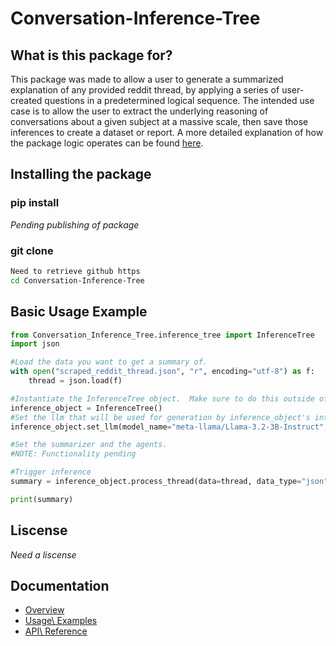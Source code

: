 # Conversation-Inference-Tree

## What is this package for?
This package was made to allow a user to generate a summarized explanation of any provided reddit thread, by applying a series of user-created questions in a predetermined logical sequence.  The intended use case is to allow the user to extract the underlying reasoning of conversations about a given subject at a massive scale, then save those inferences to create a dataset or report. A more detailed explanation of how the package logic operates can be found [here](docs/overview.md).

## Installing the package
### pip install
*Pending publishing of package*

### git clone
```bash
Need to retrieve github https
cd Conversation-Inference-Tree
```
## Basic Usage Example
```python
from Conversation_Inference_Tree.inference_tree import InferenceTree
import json

#Load the data you want to get a summary of.
with open("scraped_reddit_thread.json", "r", encoding="utf-8") as f:
    thread = json.load(f)

#Instantiate the InferenceTree object.  Make sure to do this outside of any loops!
inference_object = InferenceTree()
#Set the llm that will be used for generation by inference_object's internal logic.
inference_object.set_llm(model_name="meta-llama/Llama-3.2-3B-Instruct", model_type="hf")

#Set the summarizer and the agents.
#NOTE: Functionality pending

#Trigger inference
summary = inference_object.process_thread(data=thread, data_type="json")

print(summary)
```

## Liscense
*Need a liscense*

## Documentation
- [Overview](docs/overview.md)
- [Usage\ Examples](docs/usage.md)
- [API\ Reference](docs/api.md)